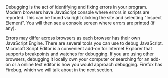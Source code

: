 Debugging is the act of identifying and fixing errors in your program. Modern browsers have JavaScript console where errors in scripts are reported. This can be found via right clicking the site and selecting "Inspect Element". You will then see a console screen where errors are printed (if any).

Errors may differ across browsers as each browser has their own JavaScript Engine. There are several tools you can use to debug JavaScript. Microsoft Script Editor is a convenient add-on for Internet Explorer that supports breakpoints and watches for debugging. If you are using other browsers, debugging it locally own your computer or searching for an add-on or a online text editor is how you would approach debugging. Firefox has Firebug, which we will talk about in the next section.